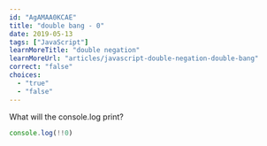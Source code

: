 ```yaml
---
id: "AgAMAA0KCAE"
title: "double bang - 0"
date: 2019-05-13
tags: ["JavaScript"]
learnMoreTitle: "double negation"
learnMoreUrl: "articles/javascript-double-negation-double-bang"
correct: "false"
choices:
  - "true"
  - "false"
---
```


What will the console.log print?

```js
console.log(!!0)
```
